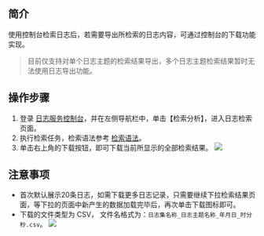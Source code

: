 

## 简介

 使用控制台检索日志后，若需要导出所检索的日志内容，可通过控制台的下载功能实现。 

>目前仅支持对单个日志主题的检索结果导出，多个日志主题检索结果暂时无法使用日志导出功能。

## 操作步骤

1. 登录 [日志服务控制台](https://console.cloud.tencent.com/cls)，并在左侧导航栏中，单击【检索分析】，进入日志检索页面。
2. 执行检索任务，检索语法参考 [检索语法](https://intl.cloud.tencent.com/document/product/614/30439)。
3. 单击右上角的下载按钮，即可下载当前所显示的全部检索结果。
![](https://main.qcloudimg.com/raw/4a8500dbc1f47c4c3978699887343dff.png)

## 注意事项

- 首次默认展示20条日志，如需下载更多日志记录，只需要继续下拉检索结果页面，等下拉的页面中新产生的数据加载完毕后，再次单击下载图标即可。
- 下载的文件类型为 CSV， 文件名格式为：`日志集名称_日志主题名称_年月日_时分秒.csv`。
![](https://main.qcloudimg.com/raw/60201118539fca2af0818e4da8100ad7.jpg)

